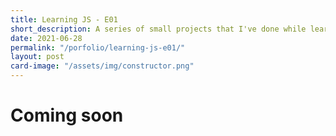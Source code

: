```yaml
---
title: Learning JS - E01
short_description: A series of small projects that I've done while learning JS
date: 2021-06-28
permalink: "/porfolio/learning-js-e01/"
layout: post
card-image: "/assets/img/constructor.png"
---
```

# Coming soon